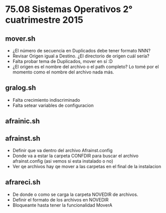 # 75.08 Sistemas Operativos 2° cuatrimestre 2015

## mover.sh
* ¿El número de secuencia en Duplicados debe tener formato NNN?
* Revisar Origen igual a Destino. ¿El directorio de origen cuál sería?
* Falta probar tema de Duplicados, mover en sí :D
* ¿El origen es el nombre del archivo o el path completo? Lo tomé por el momento como el nombre del archivo nada más.

## gralog.sh
* Falta crecimiento indiscriminado
* Falta setear variables de configuracion

## afrainic.sh


## afrainst.sh
* Definir que va dentro del archivo Afrainst.config
* Donde va a estar la carpeta CONFDIR para buscar el archivo afrainst.config (asi vemos si esta instalado o no)
* Ver qe archivos hay qe mover a las carpetas en el final de la instalacion

## afrareci.sh
* De donde o como se carga la carpeta NOVEDIR de archivos.
* Definir el formato de los archivos en NOVEDIR
* Bloqueante hasta tener la funcionalidad MoverA

